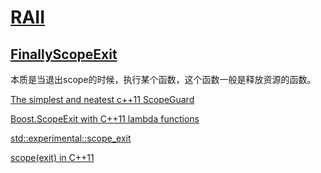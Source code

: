 # [RAII](https://www.programming-books.io/essential/cpp/raii-96325b08db024f4fa7a37510a746dbe2)



## [FinallyScopeExit](https://www.programming-books.io/essential/cpp/finallyscopeexit-1dbb211071c841878da40d3afa71d1d8)

本质是当退出scope的时候，执行某个函数，这个函数一般是释放资源的函数。

[The simplest and neatest c++11 ScopeGuard](https://stackoverflow.com/questions/10270328/the-simplest-and-neatest-c11-scopeguard)



[Boost.ScopeExit with C++11 lambda functions](https://cppsecrets.com/users/473115117114121971101151041171001051101079711464103109971051084699111109/BoostScopeExit-with-C0011-lambda-functions.php)

[std::experimental::scope_exit](https://en.cppreference.com/w/cpp/experimental/scope_exit)



[scope(exit) in C++11](http://the-witness.net/news/2012/11/scopeexit-in-c11/)